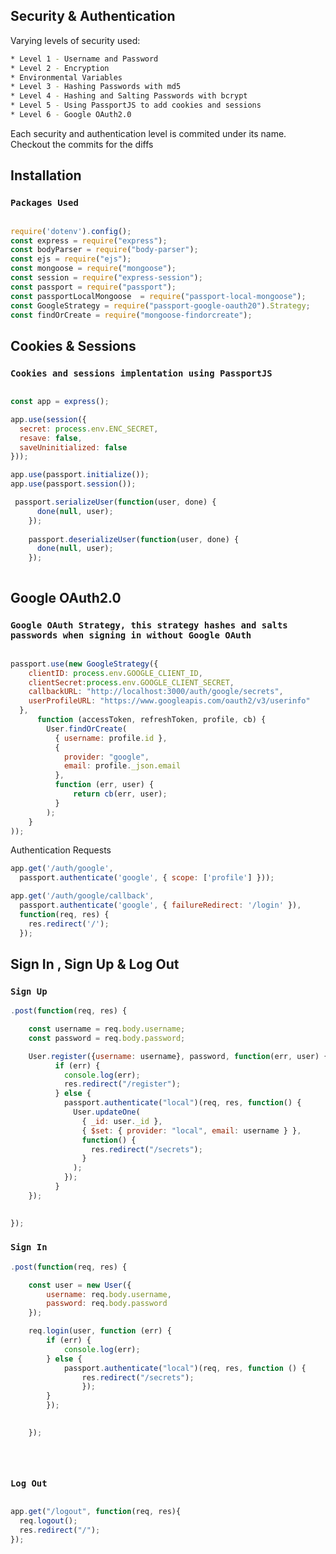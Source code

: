## Security & Authentication

Varying levels of security used: 
``` bash 
* Level 1 - Username and Password
* Level 2 - Encryption
* Environmental Variables
* Level 3 - Hashing Passwords with md5
* Level 4 - Hashing and Salting Passwords with bcrypt
* Level 5 - Using PassportJS to add cookies and sessions
* Level 6 - Google OAuth2.0
```

Each security and authentication level is commited under its name.
Checkout the commits for the diffs


## Installation

### `Packages Used`

``` javascript

require('dotenv').config();
const express = require("express");
const bodyParser = require("body-parser");
const ejs = require("ejs");
const mongoose = require("mongoose");
const session = require("express-session");
const passport = require("passport");
const passportLocalMongoose  = require("passport-local-mongoose");
const GoogleStrategy = require("passport-google-oauth20").Strategy;
const findOrCreate = require("mongoose-findorcreate");


```

## Cookies & Sessions

### `Cookies and sessions implentation using PassportJS `

```javascript

const app = express();

app.use(session({
  secret: process.env.ENC_SECRET,
  resave: false,
  saveUninitialized: false
}));

app.use(passport.initialize());
app.use(passport.session());

 passport.serializeUser(function(user, done) {
      done(null, user);
    });
     
    passport.deserializeUser(function(user, done) {
      done(null, user);
    });
    
```


## Google OAuth2.0

### `Google OAuth Strategy, this strategy hashes and salts passwords when signing in without Google OAuth`

``` javascript

passport.use(new GoogleStrategy({
    clientID: process.env.GOOGLE_CLIENT_ID,
    clientSecret:process.env.GOOGLE_CLIENT_SECRET,
    callbackURL: "http://localhost:3000/auth/google/secrets",
    userProfileURL: "https://www.googleapis.com/oauth2/v3/userinfo"
  },
      function (accessToken, refreshToken, profile, cb) {
        User.findOrCreate(
          { username: profile.id },
          {
            provider: "google",
            email: profile._json.email
          },
          function (err, user) {
              return cb(err, user);
          }
        );
    }
));


```

Authentication Requests

```javascript
app.get('/auth/google',
  passport.authenticate('google', { scope: ['profile'] }));

app.get('/auth/google/callback', 
  passport.authenticate('google', { failureRedirect: '/login' }),
  function(req, res) {
    res.redirect('/');
  });

```


## Sign In , Sign Up & Log Out

### `Sign Up`
```javascript
.post(function(req, res) {

	const username = req.body.username;
    const password = req.body.password;

	User.register({username: username}, password, function(err, user) {
          if (err) {
            console.log(err);
            res.redirect("/register");
          } else {
            passport.authenticate("local")(req, res, function() {
              User.updateOne(
                { _id: user._id },
                { $set: { provider: "local", email: username } },
                function() {
                  res.redirect("/secrets");
                }
              );
            });
          }
	});

	
});

```

### `Sign In`

``` javascript
.post(function(req, res) {

	const user = new User({
		username: req.body.username,
		password: req.body.password
	});

	req.login(user, function (err) {
		if (err) {
			console.log(err);
		} else {
			passport.authenticate("local")(req, res, function () {
				res.redirect("/secrets");
				});
		}
		});
	

	});





```

### `Log Out`



```javascript

app.get("/logout", function(req, res){
  req.logout();
  res.redirect("/");
});



```
